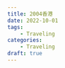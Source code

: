 ```yaml
---
title: 2004香港
date: 2022-10-01
tags:
    - Traveling
categories:
    - Traveling
draft: true
---
```

